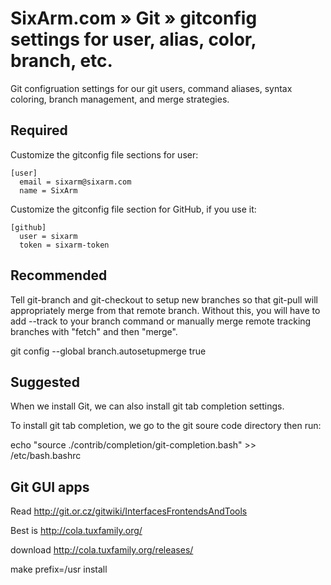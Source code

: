 # SixArm.com » Git » gitconfig settings for user, alias, color, branch, etc. 

Git configruation settings for our git users, command aliases, 
syntax coloring, branch management, and merge strategies.

## Required

Customize the gitconfig file sections for user:

    [user]
      email = sixarm@sixarm.com
      name = SixArm

Customize the gitconfig file section for GitHub, if you use it:

    [github]
      user = sixarm
      token = sixarm-token


## Recommended

Tell git-branch and git-checkout to setup new branches so that git-pull
will appropriately merge from that remote branch. Without this, you will 
have to add --track to your branch command or manually merge remote
tracking branches with "fetch" and then "merge".

  git config --global branch.autosetupmerge true


## Suggested

When we install Git, we can also install git tab completion settings.

To install git tab completion, we go to the git soure code directory then run:

  echo "source ./contrib/completion/git-completion.bash" >> /etc/bash.bashrc


## Git GUI apps

Read http://git.or.cz/gitwiki/InterfacesFrontendsAndTools

Best is http://cola.tuxfamily.org/

download http://cola.tuxfamily.org/releases/

make prefix=/usr install
